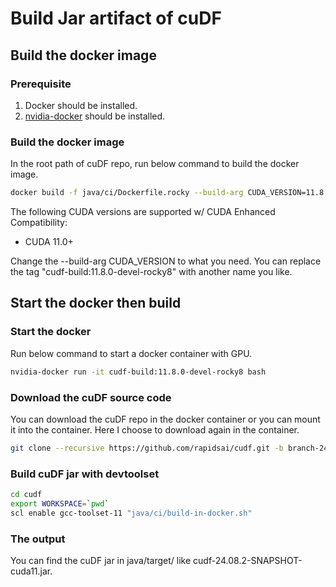 # Build Jar artifact of cuDF

## Build the docker image

### Prerequisite

1. Docker should be installed.
2. [nvidia-docker](https://github.com/NVIDIA/nvidia-docker) should be installed.

### Build the docker image

In the root path of cuDF repo, run below command to build the docker image.
```bash
docker build -f java/ci/Dockerfile.rocky --build-arg CUDA_VERSION=11.8.0 -t cudf-build:11.8.0-devel-rocky8 .
```

The following CUDA versions are supported w/ CUDA Enhanced Compatibility:
* CUDA 11.0+

Change the --build-arg CUDA_VERSION to what you need.
You can replace the tag "cudf-build:11.8.0-devel-rocky8" with another name you like.

## Start the docker then build

### Start the docker

Run below command to start a docker container with GPU.
```bash
nvidia-docker run -it cudf-build:11.8.0-devel-rocky8 bash
```

### Download the cuDF source code

You can download the cuDF repo in the docker container or you can mount it into the container.
Here I choose to download again in the container.
```bash
git clone --recursive https://github.com/rapidsai/cudf.git -b branch-24.08
```

### Build cuDF jar with devtoolset

```bash
cd cudf
export WORKSPACE=`pwd`
scl enable gcc-toolset-11 "java/ci/build-in-docker.sh"
```

### The output

You can find the cuDF jar in java/target/ like cudf-24.08.2-SNAPSHOT-cuda11.jar.
